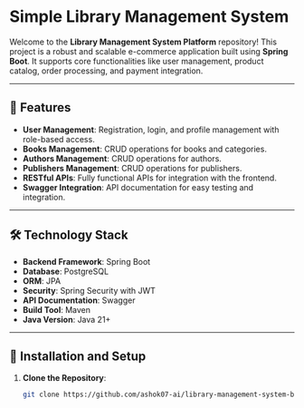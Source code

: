 # Simple Library Management System

Welcome to the **Library Management System Platform** repository! This project is a robust and scalable e-commerce application built using **Spring Boot**. It supports core functionalities like user management, product catalog, order processing, and payment integration.

---

## 🚀 Features

- **User Management**: Registration, login, and profile management with role-based access.
- **Books Management**: CRUD operations for books and categories.
- **Authors Management**: CRUD operations for authors.
- **Publishers Management**: CRUD operations for publishers.
- **RESTful APIs**: Fully functional APIs for integration with the frontend.
- **Swagger Integration**: API documentation for easy testing and integration.

---

## 🛠️ Technology Stack

- **Backend Framework**: Spring Boot
- **Database**: PostgreSQL
- **ORM**: JPA
- **Security**: Spring Security with JWT
- **API Documentation**: Swagger
- **Build Tool**: Maven
- **Java Version**: Java 21+

---

## 🔧 Installation and Setup

1. **Clone the Repository**:
   ```bash
   git clone https://github.com/ashok07-ai/library-management-system-backend-spring-boot

